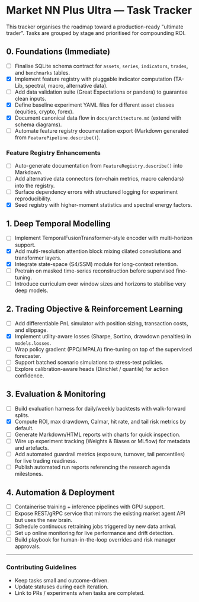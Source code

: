 # Market NN Plus Ultra — Task Tracker

This tracker organises the roadmap toward a production-ready "ultimate trader". Tasks are grouped by stage and prioritised for compounding ROI.

## 0. Foundations (Immediate)
- [ ] Finalise SQLite schema contract for `assets`, `series`, `indicators`, `trades`, and `benchmarks` tables.
- [x] Implement feature registry with pluggable indicator computation (TA-Lib, spectral, macro, alternative data).
- [ ] Add data validation suite (Great Expectations or pandera) to guarantee clean inputs.
- [x] Define baseline experiment YAML files for different asset classes (equities, crypto, forex).
- [x] Document canonical data flow in `docs/architecture.md` (extend with schema diagrams).
- [ ] Automate feature registry documentation export (Markdown generated from `FeaturePipeline.describe()`).

### Feature Registry Enhancements
- [ ] Auto-generate documentation from `FeatureRegistry.describe()` into Markdown.
- [ ] Add alternative data connectors (on-chain metrics, macro calendars) into the registry.
- [ ] Surface dependency errors with structured logging for experiment reproducibility.
- [x] Seed registry with higher-moment statistics and spectral energy factors.

## 1. Deep Temporal Modelling
- [ ] Implement TemporalFusionTransformer-style encoder with multi-horizon support.
- [x] Add multi-resolution attention block mixing dilated convolutions and transformer layers.
- [x] Integrate state-space (S4/SSM) module for long-context retention.
- [ ] Pretrain on masked time-series reconstruction before supervised fine-tuning.
- [ ] Introduce curriculum over window sizes and horizons to stabilise very deep models.

## 2. Trading Objective & Reinforcement Learning
- [ ] Add differentiable PnL simulator with position sizing, transaction costs, and slippage.
- [x] Implement utility-aware losses (Sharpe, Sortino, drawdown penalties) in `models.losses`.
- [ ] Wrap policy gradient (PPO/IMPALA) fine-tuning on top of the supervised forecaster.
- [ ] Support batched scenario simulations to stress-test policies.
- [ ] Explore calibration-aware heads (Dirichlet / quantile) for action confidence.

## 3. Evaluation & Monitoring
- [ ] Build evaluation harness for daily/weekly backtests with walk-forward splits.
- [x] Compute ROI, max drawdown, Calmar, hit rate, and tail risk metrics by default.
- [ ] Generate Markdown/HTML reports with charts for quick inspection.
- [ ] Wire up experiment tracking (Weights & Biases or MLflow) for metadata and artefacts.
- [ ] Add automated guardrail metrics (exposure, turnover, tail percentiles) for live trading readiness.
- [ ] Publish automated run reports referencing the research agenda milestones.

## 4. Automation & Deployment
- [ ] Containerise training + inference pipelines with GPU support.
- [ ] Expose REST/gRPC service that mirrors the existing market agent API but uses the new brain.
- [ ] Schedule continuous retraining jobs triggered by new data arrival.
- [ ] Set up online monitoring for live performance and drift detection.
- [ ] Build playbook for human-in-the-loop overrides and risk manager approvals.

---

### Contributing Guidelines
* Keep tasks small and outcome-driven.
* Update statuses during each iteration.
* Link to PRs / experiments when tasks are completed.
